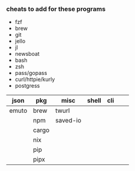 ### cheats to add for these programs 
- fzf 
- brew
- git
- jello
- jl
- newsboat
- bash
- zsh
- pass/gopass
- curl/httpie/kurly
- postgress 

| json  | pkg   | misc     | shell | cli |   |   |
|-------|-------|----------|-------|-----|---|---|
| emuto | brew  | twurl    |       |     |   |   |
|       | npm   | saved-io |       |     |   |   |
|       | cargo |          |       |     |   |   |
|       | nix   |          |       |     |   |   |
|       | pip   |          |       |     |   |   |
|       | pipx  |          |       |     |   |   |
